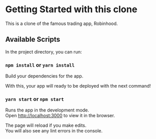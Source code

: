 # Getting Started with this clone

This is a clone of the famous trading app, Robinhood. 

## Available Scripts

In the project directory, you can run:

### `npm install` or `yarn install`

Build your dependencies for the app.

With this, your app will ready to be deployed with the next command!

### `yarn start` or `npm start`

Runs the app in the development mode.\
Open [http://localhost:3000](http://localhost:3000) to view it in the browser.

The page will reload if you make edits.\
You will also see any lint errors in the console.

